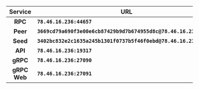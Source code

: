 
|Service|URL|
|:---:|---|
**RPC**|**```78.46.16.236:44657```**
**Peer**|**```3669cd79a690f3e00e6cb87429b9d7b674955d8c@78.46.16.236:44656```**
**Seed**|**```3402bc832e2c1635a245b1301f0737b5f46f0ebd@78.46.16.236:10256```**
**API**|**```78.46.16.236:19317```**
**gRPC**|**```78.46.16.236:27090```** 
**gRPC Web**|**```78.46.16.236:27091```**
